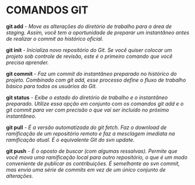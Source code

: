 # COMANDOS GIT


**git add** - *Move as alterações do diretório de trabalho para a área de staging. Assim, você tem a oportunidade de preparar um instantâneo antes de realizar o commit ao histórico oficial.*

__git init__ - *Inicializa novo repositório do Git. Se você quiser colocar um projeto sob controle de revisão, este é o primeiro comando que você precisa aprender.*

**git commit** - *Faz um commit do instantâneo preparado no histórico do projeto. Combinado com git add, esse processo define o fluxo de trabalho básico para todos os usuários do Git.*

**git status** - *Exibe o estado do diretório de trabalho e o instantâneo preparado. Utilize essa opção em conjunto com os comandos git add e o git commit para ver com precisão o que vai ser incluído no próximo instantâneo.*

**git pull** - *É a versão automatizada do git fetch. Faz o download de ramificação de um repositório remoto e faz a mesclagem imediata na ramificação atual. É o equivalente Git do svn update.*

**git push** - *É o oposto de buscar (com algumas ressalvas). Permite que você mova uma ramificação local para outro repositório, o que é um modo conveniente de publicar as contribuições. É semelhante ao svn commit, mas envia uma série de commits em vez de um único conjunto de alterações.*
